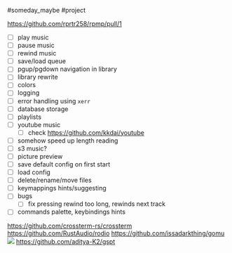 #someday_maybe #project

https://github.com/rprtr258/rpmp/pull/1

- [ ] play music
- [ ] pause music
- [ ] rewind music
- [ ] save/load queue
- [ ] pgup/pgdown navigation in library
- [ ] library rewrite
- [ ] colors
- [ ] logging
- [ ] error handling using `xerr`
- [ ] database storage
- [ ] playlists
- [ ] youtube music
    - [ ] check https://github.com/kkdai/youtube
- [ ] somehow speed up length reading
- [ ] s3 music?
- [ ] picture preview
- [ ] save default config on first start
- [ ] load config
- [ ] delete/rename/move files
- [ ] keymappings hints/suggesting
- [ ] bugs
    - [ ] fix pressing rewind too long, rewinds next track
- [ ] commands palette, keybindings hints

https://github.com/crossterm-rs/crossterm
https://github.com/RustAudio/rodio
https://github.com/issadarkthing/gomu
![](/static/Pasted%20image%2020230220180230.png)
https://github.com/aditya-K2/gspt